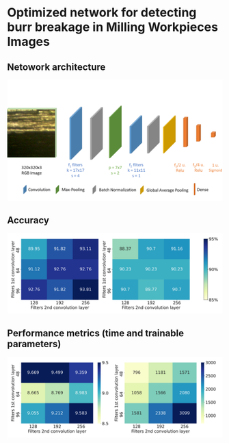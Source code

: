 # Optimized network for detecting burr breakage in Milling Workpieces Images


## Netowork architecture
![network](network.png)


## Accuracy
![accuracy](results/img_matrix_accuracy.png)

## Performance metrics (time and trainable parameters)
![performance](results/img_matrix_train.png)